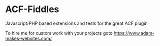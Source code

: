 # ACF-Fiddles
Javascript/PHP based extensions and tests for the great ACF plugin

To hire me for custom work with your projects goto https://www.adam-makes-websites.com/
